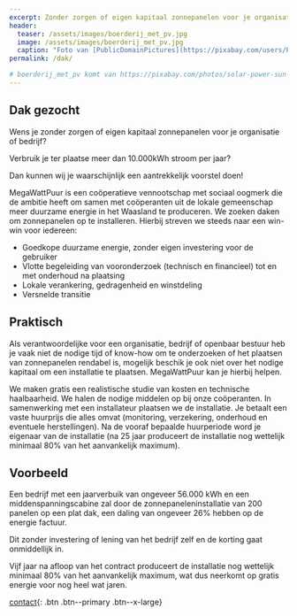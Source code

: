 ```yaml
---
excerpt: Zonder zorgen of eigen kapitaal zonnepanelen voor je organisatie of bedrijf?
header:
  teaser: /assets/images/boerderij_met_pv.jpg
  image: /assets/images/boerderij_met_pv.jpg
  caption: "Foto van [PublicDomainPictures](https://pixabay.com/users/PublicDomainPictures-14/?utm_source=link-attribution&amp;utm_medium=referral&amp;utm_campaign=image&amp;utm_content=71705) via [Pixabay](https://pixabay.com/?utm_source=link-attribution&amp;utm_medium=referral&amp;utm_campaign=image&amp;utm_content=71705)"
permalink: /dak/

# boerderij_met_pv komt van https://pixabay.com/photos/solar-power-sun-barn-power-energy-71705/
---
```

Dak gezocht
-----------

Wens je zonder zorgen of eigen kapitaal zonnepanelen voor je organisatie of bedrijf?

Verbruik je ter plaatse meer dan 10.000kWh stroom per jaar?

Dan kunnen wij je waarschijnlijk een aantrekkelijk voorstel doen!

MegaWattPuur is een coöperatieve vennootschap met sociaal oogmerk die de
ambitie heeft om samen met coöperanten uit de lokale gemeenschap meer duurzame
energie in het Waasland te produceren. We zoeken daken om zonnepanelen op te
installeren. Hierbij streven we steeds naar een win-win voor iedereen:

* Goedkope duurzame energie, zonder eigen investering voor de gebruiker
* Vlotte begeleiding van vooronderzoek (technisch en financieel) tot en met onderhoud na plaatsing
* Lokale verankering, gedragenheid en winstdeling
* Versnelde transitie

Praktisch
---------

Als verantwoordelijke voor een organisatie, bedrijf of openbaar bestuur heb je
vaak niet de nodige tijd of know-how om te onderzoeken of het plaatsen van
zonnepanelen rendabel is, mogelijk beschik je ook niet over het nodige kapitaal
om een installatie te plaatsen. MegaWattPuur kan je hierbij helpen.

We maken gratis een realistische studie van kosten en technische haalbaarheid.
We halen de nodige middelen op bij onze coöperanten. In samenwerking met een
installateur plaatsen we de installatie. Je betaalt een vaste huurprijs die
alles omvat (monitoring, verzekering, onderhoud en eventuele herstellingen).
Na de vooraf bepaalde huurperiode word je eigenaar van de installatie (na 25
jaar produceert de installatie nog wettelijk minimaal 80% van het aanvankelijk
maximum).

Voorbeeld
---------

Een bedrijf met een jaarverbuik van ongeveer 56.000 kWh en een
middenspanningscabine zal door de zonnepaneleninstallatie van 200 panelen op
een plat dak, een daling van ongeveer 26% hebben op de energie factuur.

Dit zonder investering of lening van het bedrijf zelf en de korting gaat
onmiddellijk in.

Vijf jaar na afloop van het contract produceert de installatie nog wettelijk
minimaal 80% van het aanvankelijk maximum, wat dus neerkomt op gratis energie
voor nog heel wat jaren.

[contact](/contact){: .btn .btn--primary .btn--x-large}
